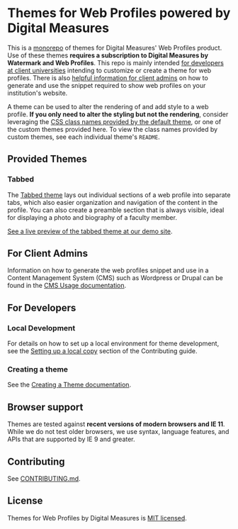 # Themes for Web Profiles powered by Digital Measures

This is a [monorepo](https://en.wikipedia.org/wiki/Monorepo) of themes for Digital Measures' Web Profiles product. Use of these themes **requires a subscription to Digital Measures by Watermark and Web Profiles**. This repo is mainly intended [for developers at client universities](#for-developers) intending to customize or create a theme for web profiles. There is also [helpful information for client admins](#for-client-admins) on how to generate and use the snippet required to show web profiles on your institution's website.

A theme can be used to alter the rendering of and add style to a web profile. **If you only need to alter the styling but not the rendering**, consider leveraging the [CSS class names provided by the default theme](docs/styling.md#css-class-names), or one of the custom themes provided here. To view the class names provided by custom themes, see each individual theme's `README`.

## Provided Themes

### Tabbed

The [Tabbed theme](themes/tabbed/README.md) lays out individual sections of a web profile into separate tabs, which also easier organization and navigation of the content in the profile. You can also create a preamble section that is always visible, ideal for displaying a photo and biography of a faculty member.

[See a live preview of the tabbed theme at our demo site](https://youru.digitalmeasures.com/faculty-directory/web-profile/?username=educationf).

## For Client Admins

Information on how to generate the web profiles snippet and use in a Content Management System (CMS) such as Wordpress or Drupal can be found in the [CMS Usage documentation](docs/cms-usage.md).

## For Developers

### Local Development

For details on how to set up a local environment for theme development, see the [Setting up a local copy](CONTRIBUTING.md#setting-up-a-local-copy) section of the Contributing guide.

### Creating a theme

See the [Creating a Theme documentation](docs/creating-a-theme.md).

## Browser support

Themes are tested against **recent versions of modern browsers and IE 11**. While we do not test older browsers, we use syntax, language features, and APIs that are supported by IE 9 and greater.

## Contributing

See [CONTRIBUTING.md](CONTRIBUTING.md).

## License

Themes for Web Profiles by Digital Measures is [MIT licensed](LICENSE).
